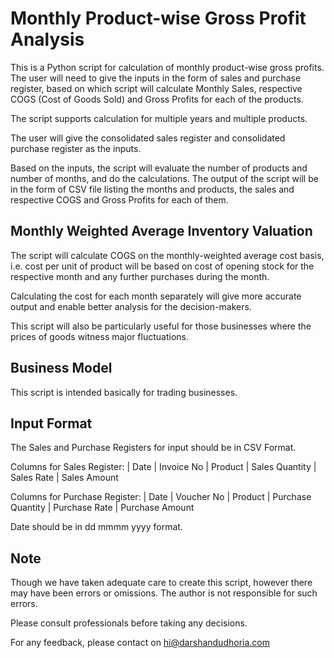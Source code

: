 # Monthly Product-wise Gross Profit Analysis

This is a Python script for calculation of monthly product-wise gross profits. The user will need to give the inputs in the form of sales and purchase register, based on which script will calculate Monthly Sales, respective COGS (Cost of Goods Sold) and Gross Profits for each of the products.

The script supports calculation for multiple years and multiple products. 

The user will give the consolidated sales register and consolidated purchase register as the inputs. 

Based on the inputs, the script will evaluate the number of products and number of months, and do the calculations. The output of the script will be in the form of CSV file listing the months and products, the sales and respective COGS and Gross Profits for each of them.

## Monthly Weighted Average Inventory Valuation

The script will calculate COGS on the monthly-weighted average cost basis, i.e. cost per unit of product will be based on cost of opening stock for the respective month and any further purchases during the month.

Calculating the cost for each month separately will give more accurate output and enable better analysis for the decision-makers.

This script will also be particularly useful for those businesses where the prices of goods witness major fluctuations. 

## Business Model

This script is intended basically for trading businesses.

## Input Format

The Sales and Purchase Registers for input should be in CSV Format.

Columns for Sales Register: | Date | Invoice No | Product | Sales Quantity | Sales Rate | Sales Amount

Columns for Purchase Register: | Date | Voucher No | Product | Purchase Quantity | Purchase Rate | Purchase Amount

Date should be in dd mmmm yyyy format.

## Note

Though we have taken adequate care to create this script, however there may have been errors or omissions. The author is not responsible for such errors. 

Please consult professionals before taking any decisions. 

For any feedback, please contact on hi@darshandudhoria.com
